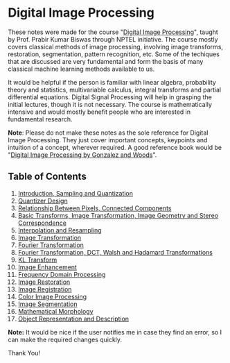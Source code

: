 # Digital Image Processing

These notes were made for the course "[Digital Image Processing](https://nptel.ac.in/courses/117/105/117105079/)", taught by Prof. Prabir Kumar Biswas through NPTEL initiative. The course mostly covers classical methods of image processing, involving image transforms, restoration, segmentation, pattern recognition, etc. Some of the techiques that are discussed are very fundamental and form the basis of many classical machine learning methods available to us.

It would be helpful if the person is familiar with linear algebra, probability theory and statistics, multivariable calculus, integral transforms and partial differential equations. Digital Signal Processing will help in grasping the initial lectures, though it is not necessary. The course is mathematically intensive and would mostly benefit people who are interested in fundamental research.

**Note**: Please do not make these notes as the sole reference for Digital Image Processing. They just cover important concepts, keypoints and intuition of a concept, wherever required. A good reference book would be "[Digital Image Processing by Gonzalez and Woods](http://sdeuoc.ac.in/sites/default/files/sde_videos/Digital%20Image%20Processing%203rd%20ed.%20-%20R.%20Gonzalez%2C%20R.%20Woods-ilovepdf-compressed.pdf)".

## Table of Contents

1. [Introduction, Sampling and Quantization](https://hackmd.io/@upqiNexgTTeDKZfa7zKRIw/Skh8dzto8)
2. [Quantizer Design](https://hackmd.io/@upqiNexgTTeDKZfa7zKRIw/HJY2p-f28)
3. [Relationship Between Pixels, Connected Components](https://hackmd.io/@upqiNexgTTeDKZfa7zKRIw/SkwkowXnI)
4. [Basic Transforms, Image Transformation, Image Geometry and Stereo Correspondence](https://hackmd.io/@upqiNexgTTeDKZfa7zKRIw/Hy5r8aN6U)
5. [Interpolation and Resampling](https://hackmd.io/@upqiNexgTTeDKZfa7zKRIw/SkJfcwvTI)
6. [Image Transformation](https://hackmd.io/@upqiNexgTTeDKZfa7zKRIw/BJ-RP526U)
7. [Fourier Transformation](https://hackmd.io/@upqiNexgTTeDKZfa7zKRIw/BJ-RP526U)
8. [Fourier Transformation, DCT, Walsh and Hadamard Transformations](https://hackmd.io/@upqiNexgTTeDKZfa7zKRIw/Bky-iLd0L)
9. [KL Transform](https://hackmd.io/@upqiNexgTTeDKZfa7zKRIw/r1xBvsYCL)
10. [Image Enhancement](https://hackmd.io/@upqiNexgTTeDKZfa7zKRIw/SkQwh7nAL)
11. [Frequency Domain Processing](https://hackmd.io/@upqiNexgTTeDKZfa7zKRIw/BJ0JPmJkv)
12. [Image Restoration](https://hackmd.io/@upqiNexgTTeDKZfa7zKRIw/H1V1_VJ1v)
13. [Image Registration](https://hackmd.io/@upqiNexgTTeDKZfa7zKRIw/SkTje5HJw)
14. [Color Image Processing](https://hackmd.io/@upqiNexgTTeDKZfa7zKRIw/B1q1Aud1v)
15. [Image Segmentation](https://hackmd.io/@upqiNexgTTeDKZfa7zKRIw/r1MZSJ5yw)
16. [Mathematical Morphology](https://hackmd.io/@upqiNexgTTeDKZfa7zKRIw/SJTpoY0gv)
17. [Object Representation and Description](https://hackmd.io/@upqiNexgTTeDKZfa7zKRIw/B1IboyeGD)

**Note:** It would be nice if the user notifies me in case they find an error, so I can make the required changes quickly. 

Thank You!


